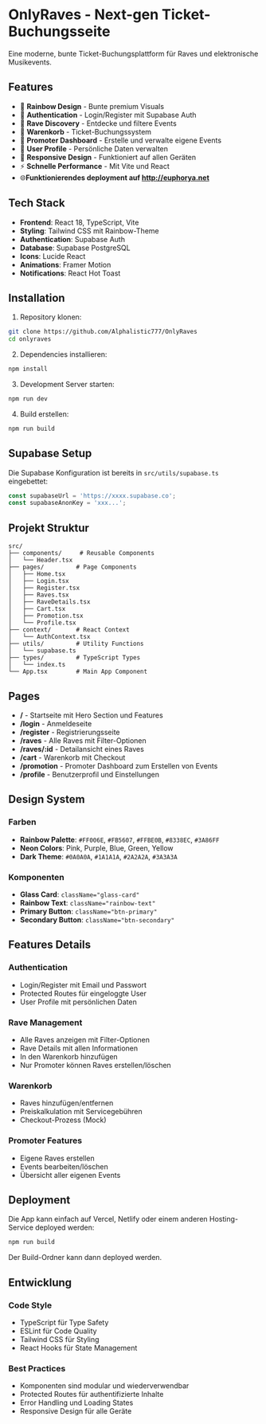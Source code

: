 # OnlyRaves - Next-gen Ticket-Buchungsseite

Eine moderne, bunte Ticket-Buchungsplattform für Raves und elektronische Musikevents.

## Features

- 🌈 **Rainbow Design** - Bunte premium Visuals
- 🔐 **Authentication** - Login/Register mit Supabase Auth
- 🎵 **Rave Discovery** - Entdecke und filtere Events
- 🛒 **Warenkorb** - Ticket-Buchungssystem
- 📢 **Promoter Dashboard** - Erstelle und verwalte eigene Events
- 👤 **User Profile** - Persönliche Daten verwalten
- 📱 **Responsive Design** - Funktioniert auf allen Geräten
- ⚡ **Schnelle Performance** - Mit Vite und React
- 🌐**Funktionierendes deployment auf http://euphorya.net**

## Tech Stack

- **Frontend**: React 18, TypeScript, Vite
- **Styling**: Tailwind CSS mit Rainbow-Theme
- **Authentication**: Supabase Auth
- **Database**: Supabase PostgreSQL
- **Icons**: Lucide React
- **Animations**: Framer Motion
- **Notifications**: React Hot Toast

## Installation

1. Repository klonen:
```bash
git clone https://github.com/Alphalistic777/OnlyRaves
cd onlyraves
```

2. Dependencies installieren:
```bash
npm install
```

3. Development Server starten:
```bash
npm run dev
```

4. Build erstellen:
```bash
npm run build
```

## Supabase Setup

Die Supabase Konfiguration ist bereits in `src/utils/supabase.ts` eingebettet:

```typescript
const supabaseUrl = 'https://xxxx.supabase.co';
const supabaseAnonKey = 'xxx...';
```

## Projekt Struktur

```
src/
├── components/     # Reusable Components
│   └── Header.tsx
├── pages/         # Page Components
│   ├── Home.tsx
│   ├── Login.tsx
│   ├── Register.tsx
│   ├── Raves.tsx
│   ├── RaveDetails.tsx
│   ├── Cart.tsx
│   ├── Promotion.tsx
│   └── Profile.tsx
├── context/       # React Context
│   └── AuthContext.tsx
├── utils/         # Utility Functions
│   └── supabase.ts
├── types/         # TypeScript Types
│   └── index.ts
└── App.tsx        # Main App Component
```

## Pages

- **/** - Startseite mit Hero Section und Features
- **/login** - Anmeldeseite
- **/register** - Registrierungsseite
- **/raves** - Alle Raves mit Filter-Optionen
- **/raves/:id** - Detailansicht eines Raves
- **/cart** - Warenkorb mit Checkout
- **/promotion** - Promoter Dashboard zum Erstellen von Events
- **/profile** - Benutzerprofil und Einstellungen

## Design System

### Farben
- **Rainbow Palette**: `#FF006E`, `#FB5607`, `#FFBE0B`, `#8338EC`, `#3A86FF`
- **Neon Colors**: Pink, Purple, Blue, Green, Yellow
- **Dark Theme**: `#0A0A0A`, `#1A1A1A`, `#2A2A2A`, `#3A3A3A`

### Komponenten
- **Glass Card**: `className="glass-card"`
- **Rainbow Text**: `className="rainbow-text"`
- **Primary Button**: `className="btn-primary"`
- **Secondary Button**: `className="btn-secondary"`

## Features Details

### Authentication
- Login/Register mit Email und Passwort
- Protected Routes für eingeloggte User
- User Profile mit persönlichen Daten

### Rave Management
- Alle Raves anzeigen mit Filter-Optionen
- Rave Details mit allen Informationen
- In den Warenkorb hinzufügen
- Nur Promoter können Raves erstellen/löschen

### Warenkorb
- Raves hinzufügen/entfernen
- Preiskalkulation mit Servicegebühren
- Checkout-Prozess (Mock)

### Promoter Features
- Eigene Raves erstellen
- Events bearbeiten/löschen
- Übersicht aller eigenen Events

## Deployment

Die App kann einfach auf Vercel, Netlify oder einem anderen Hosting-Service deployed werden:

```bash
npm run build
```

Der Build-Ordner kann dann deployed werden.

## Entwicklung

### Code Style
- TypeScript für Type Safety
- ESLint für Code Quality
- Tailwind CSS für Styling
- React Hooks für State Management

### Best Practices
- Komponenten sind modular und wiederverwendbar
- Protected Routes für authentifizierte Inhalte
- Error Handling und Loading States
- Responsive Design für alle Geräte


